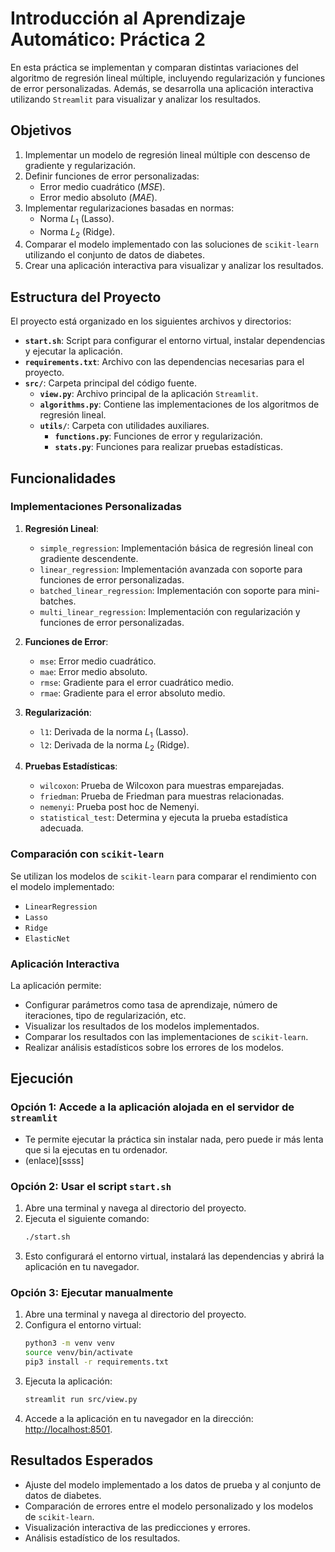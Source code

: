 # Introducción al Aprendizaje Automático: Práctica 2

En esta práctica se implementan y comparan distintas variaciones del algoritmo de regresión lineal múltiple, incluyendo regularización y funciones de error personalizadas. Además, se desarrolla una aplicación interactiva utilizando `Streamlit` para visualizar y analizar los resultados.

## Objetivos

1. Implementar un modelo de regresión lineal múltiple con descenso de gradiente y regularización.
2. Definir funciones de error personalizadas:
   - Error medio cuadrático (_MSE_).
   - Error medio absoluto (_MAE_).
3. Implementar regularizaciones basadas en normas:
   - Norma $L_1$ (Lasso).
   - Norma $L_2$ (Ridge).
4. Comparar el modelo implementado con las soluciones de `scikit-learn` utilizando el conjunto de datos de diabetes.
5. Crear una aplicación interactiva para visualizar y analizar los resultados.

## Estructura del Proyecto

El proyecto está organizado en los siguientes archivos y directorios:

- **`start.sh`**: Script para configurar el entorno virtual, instalar dependencias y ejecutar la aplicación.
- **`requirements.txt`**: Archivo con las dependencias necesarias para el proyecto.
- **`src/`**: Carpeta principal del código fuente.
  - **`view.py`**: Archivo principal de la aplicación `Streamlit`.
  - **`algorithms.py`**: Contiene las implementaciones de los algoritmos de regresión lineal.
  - **`utils/`**: Carpeta con utilidades auxiliares.
    - **`functions.py`**: Funciones de error y regularización.
    - **`stats.py`**: Funciones para realizar pruebas estadísticas.

## Funcionalidades

### Implementaciones Personalizadas

1. **Regresión Lineal**:
   - `simple_regression`: Implementación básica de regresión lineal con gradiente descendente.
   - `linear_regression`: Implementación avanzada con soporte para funciones de error personalizadas.
   - `batched_linear_regression`: Implementación con soporte para mini-batches.
   - `multi_linear_regression`: Implementación con regularización y funciones de error personalizadas.

2. **Funciones de Error**:
   - `mse`: Error medio cuadrático.
   - `mae`: Error medio absoluto.
   - `rmse`: Gradiente para el error cuadrático medio.
   - `rmae`: Gradiente para el error absoluto medio.

3. **Regularización**:
   - `l1`: Derivada de la norma $L_1$ (Lasso).
   - `l2`: Derivada de la norma $L_2$ (Ridge).

4. **Pruebas Estadísticas**:
   - `wilcoxon`: Prueba de Wilcoxon para muestras emparejadas.
   - `friedman`: Prueba de Friedman para muestras relacionadas.
   - `nemenyi`: Prueba post hoc de Nemenyi.
   - `statistical_test`: Determina y ejecuta la prueba estadística adecuada.

### Comparación con `scikit-learn`

Se utilizan los modelos de `scikit-learn` para comparar el rendimiento con el modelo implementado:
- `LinearRegression`
- `Lasso`
- `Ridge`
- `ElasticNet`

### Aplicación Interactiva

La aplicación permite:
- Configurar parámetros como tasa de aprendizaje, número de iteraciones, tipo de regularización, etc.
- Visualizar los resultados de los modelos implementados.
- Comparar los resultados con las implementaciones de `scikit-learn`.
- Realizar análisis estadísticos sobre los errores de los modelos.

## Ejecución

### Opción 1: Accede a la aplicación alojada en el servidor de `streamlit`
- Te permite ejecutar la práctica sin instalar nada, pero puede ir más lenta que si la ejecutas en tu ordenador.
- (enlace)[ssss]


### Opción 2: Usar el script `start.sh`

1. Abre una terminal y navega al directorio del proyecto.
2. Ejecuta el siguiente comando:
   ```bash
   ./start.sh
   ```
3. Esto configurará el entorno virtual, instalará las dependencias y abrirá la aplicación en tu navegador.

### Opción 3: Ejecutar manualmente

1. Abre una terminal y navega al directorio del proyecto.
2. Configura el entorno virtual:
   ```bash
   python3 -m venv venv
   source venv/bin/activate
   pip3 install -r requirements.txt
   ```
3. Ejecuta la aplicación:
   ```bash
   streamlit run src/view.py
   ```
4. Accede a la aplicación en tu navegador en la dirección: [http://localhost:8501](http://localhost:8501).

## Resultados Esperados

- Ajuste del modelo implementado a los datos de prueba y al conjunto de datos de diabetes.
- Comparación de errores entre el modelo personalizado y los modelos de `scikit-learn`.
- Visualización interactiva de las predicciones y errores.
- Análisis estadístico de los resultados.
